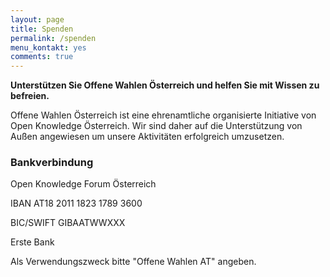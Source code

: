 ```yaml
---
layout: page
title: Spenden
permalink: /spenden
menu_kontakt: yes
comments: true
---
```


**Unterstützen Sie Offene Wahlen Österreich und helfen Sie mit Wissen zu befreien.**

Offene Wahlen Österreich ist eine ehrenamtliche organisierte Initiative von Open Knowledge Österreich. Wir sind daher auf die Unterstützung von Außen angewiesen um unsere Aktivitäten erfolgreich umzusetzen.

### Bankverbindung
Open Knowledge Forum Österreich

IBAN AT18 2011 1823 1789 3600

BIC/SWIFT GIBAATWWXXX

Erste Bank

Als Verwendungszweck bitte "Offene Wahlen AT" angeben.
